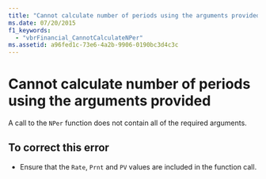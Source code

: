 ```yaml
---
title: "Cannot calculate number of periods using the arguments provided"
ms.date: 07/20/2015
f1_keywords: 
  - "vbrFinancial_CannotCalculateNPer"
ms.assetid: a96fed1c-73e6-4a2b-9906-0190bc3d4c3c
---
```

# Cannot calculate number of periods using the arguments provided
A call to the `NPer` function does not contain all of the required arguments.  

## To correct this error  

- Ensure that the `Rate`, `Prnt` and `PV` values are included in the function call.
